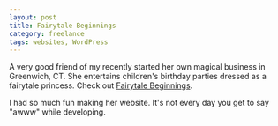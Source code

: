 ```yaml
---
layout: post
title: Fairytale Beginnings
category: freelance
tags: websites, WordPress
---
```


A very good friend of my recently started her own magical business in Greenwich, CT. She entertains children's birthday parties dressed as a fairytale princess. Check out [Fairytale Beginnings](http://www.fairytale-beginnings.com).

I had so much fun making her website. It's not every day you get to say "awww" while developing.

<img src="../../../../img/fairytale-beginnings.png" alt="" class="img-center">